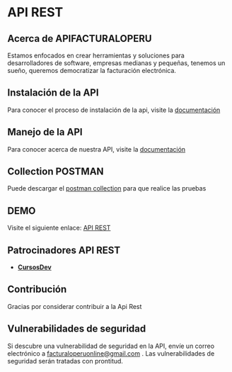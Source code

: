 # **API REST**

## Acerca de APIFACTURALOPERU

Estamos enfocados en crear herramientas y soluciones para desarrolladores de software, empresas medianas y pequeñas, tenemos un sueño, queremos democratizar la facturación electrónica.

## Instalación de la API

Para conocer el proceso de instalación de la api, visite la [documentación](https://drive.google.com/open?id=1oFoSQOIUrz2rWMTFOlbmdiFltSBwT_xg "Clic")

## Manejo de la API

Para conocer acerca de nuestra API, visite la [documentación](https://drive.google.com/open?id=1mYVpSGqEwvg0m1S-xi6hFifzTrfr17tl "Clic")
 
 ## Collection POSTMAN

Puede descargar el [postman collection](https://drive.google.com/open?id=1-SjPyL68WKOnXbuL1m5ww9yGfcWOHSwm "Clic") para que realice las pruebas
 
## DEMO

Visite el siguiente enlace: [API REST](http://apifacturaloperu.com/ "Clic") 
 
## Patrocinadores API REST

 - **[CursosDev](http://cursosdev.com/)** 

## Contribución
 
Gracias por considerar contribuir a la Api Rest

## Vulnerabilidades de seguridad

Si descubre una vulnerabilidad de seguridad en la API, envíe un correo electrónico a facturaloperuonline@gmail.com . Las vulnerabilidades de seguridad serán tratadas con prontitud.
